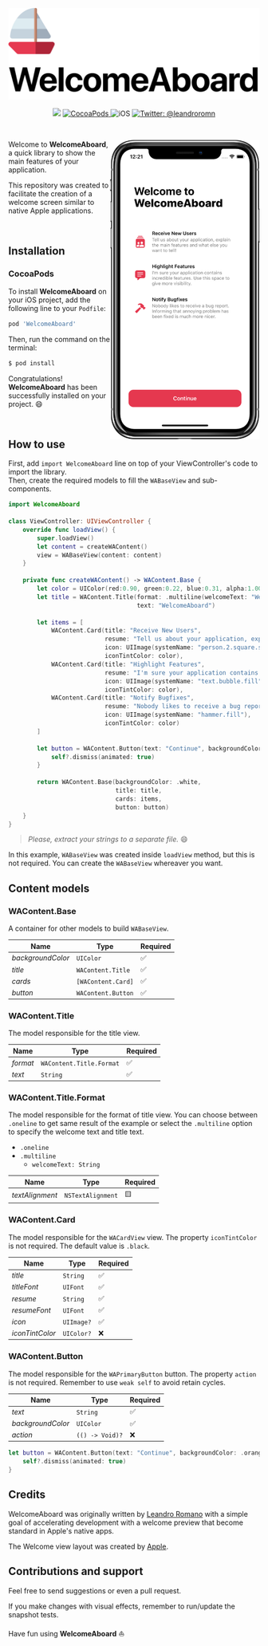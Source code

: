 <p align="center">
    <img src="repository-images/welcomeaboard-logo.png" width="520" alt="RKit" />
</p>

<p align="center">
    <img src="https://img.shields.io/badge/Swift-5.1-orange.svg" />
    <a href="https://swift.org/package-manager">
        <img src="https://img.shields.io/badge/cocoapods-compatible-brightgreen.svg?style=flat" alt="CocoaPods" />
    </a>
     <img src="https://img.shields.io/badge/platforms-ios-brightgreen.svg?style=flat" alt="iOS" />
    <a href="https://twitter.com/leandroromn">
        <img src="https://img.shields.io/badge/twitter-@leandroromn-blue.svg?style=flat" alt="Twitter: @leandroromn" />
    </a>
</p>

<br/>

<p align="right">
<img src="repository-images/welcomeaboard-example.png" align="right"
     title="Example" width="300">
</p>

Welcome to **WelcomeAboard**, a quick library to show the main features of your application.

This repository was created to facilitate the creation of a welcome screen similar to native Apple applications.

<br/>

## Installation
### CocoaPods
To install **WelcomeAboard** on your iOS project, add the following line to your `Podfile`:
```ruby
pod 'WelcomeAboard'
```
Then, run the command on the terminal:
```bash
$ pod install
```
Congratulations! **WelcomeAboard** has been successfully installed on your project. 😄

<br/>

## How to use
First, add `import WelcomeAboard` line on top of your ViewController's code to import the library.<br/>
Then, create the required models to fill the `WABaseView` and sub-components.

```swift
import WelcomeAboard

class ViewController: UIViewController {
    override func loadView() {
        super.loadView()
        let content = createWAContent()
        view = WABaseView(content: content)
    }

    private func createWAContent() -> WAContent.Base {
        let color = UIColor(red:0.90, green:0.22, blue:0.31, alpha:1.00)
        let title = WAContent.Title(format: .multiline(welcomeText: "Welcome to"),
                                    text: "WelcomeAboard")

        let items = [
            WAContent.Card(title: "Receive New Users",
                           resume: "Tell us about your application, explain the main features and what else you want to tell!",
                           icon: UIImage(systemName: "person.2.square.stack.fill"),
                           iconTintColor: color),
            WAContent.Card(title: "Highlight Features",
                           resume: "I'm sure your application contains incredible features. Use this space to give more visibility.",
                           icon: UIImage(systemName: "text.bubble.fill"),
                           iconTintColor: color),
            WAContent.Card(title: "Notify Bugfixes",
                           resume: "Nobody likes to receive a bug report. Informing that annoying problem has been fixed is much more nicer.",
                           icon: UIImage(systemName: "hammer.fill"),
                           iconTintColor: color)
        ]

        let button = WAContent.Button(text: "Continue", backgroundColor: color) { [weak self] in
            self?.dismiss(animated: true)
        }

        return WAContent.Base(backgroundColor: .white,
                              title: title,
                              cards: items,
                              button: button)
    }
}
```

> *Please, extract your strings to a separate file.* 😄

In this example, `WABaseView` was created inside `loadView` method, but this is not required. You can create the `WABaseView` whereaver you want.

## Content models

### WAContent.Base
A container for other models to build `WABaseView`.

Name | Type | Required
------------ | ------------- | -------------
*backgroundColor* | `UIColor`  | ✅
*title* | `WAContent.Title`  | ✅
*cards* | `[WAContent.Card]`  | ✅
*button* | `WAContent.Button`  | ✅

### WAContent.Title
The model responsible for the title view.

Name | Type | Required
------------ | ------------- | -------------
*format* | `WAContent.Title.Format` | ✅
*text* | `String` | ✅

### WAContent.Title.Format
The model responsible for the format of title view.
You can choose between `.oneline` to get same result of the example or select the `.multiline` option to specify the welcome text and title text.
- `.oneline`
- `.multiline`
    - `welcomeText: String`

Name | Type | Required
------------ | ------------- | -------------
*textAlignment* | `NSTextAlignment` | 🟨

### WAContent.Card
The model responsible for the `WACardView` view.
The property `iconTintColor` is not required. The default value is `.black`.

Name | Type | Required
------------ | ------------- | -------------
*title* | `String` | ✅
*titleFont* | `UIFont` | ✅
*resume* | `String` | ✅
*resumeFont* | `UIFont` | ✅
*icon* | `UIImage?` | ✅
*iconTintColor* | `UIColor?` | ❌ 

### WAContent.Button
The model responsible for the `WAPrimaryButton` button.
The property `action` is not required. Remember to use `weak self` to avoid retain cycles.

Name | Type | Required
------------ | ------------- | -------------
*text* | `String`  | ✅
*backgroundColor* | `UIColor`  | ✅
*action* | `(() -> Void)?`  | ❌ 
```swift
let button = WAContent.Button(text: "Continue", backgroundColor: .orange) { [weak self] in
    self?.dismiss(animated: true)
}
```

## Credits
WelcomeAboard was originally written by [Leandro Romano](https://www.linkedin.com/in/leandroromn/) with a simple goal of accelerating development with a welcome preview that become standard in Apple's native apps.

The Welcome view layout was created by [Apple](http://apple.com/).

## Contributions and support
Feel free to send suggestions or even a pull request. 

If you make changes with visual effects, remember to run/update the snapshot tests.

Have fun using **WelcomeAboard** ⛵️